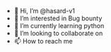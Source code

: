 - 👋 Hi, I’m @hasard-v1
- 👀 I’m interested in Bug bounty 
- 🌱 I’m currently learning python
- 💞️ I’m looking to collaborate on 
- 📫 How to reach me 

<!---
hasard-v1/hasard-v1 is a ✨ special ✨ repository because its `README.md` (this file) appears on your GitHub profile.
You can click the Preview link to take a look at your changes.
--->
